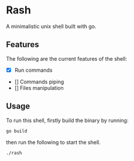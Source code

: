 # Rash

A minimalistic unix shell built with go.

## Features

The following are the current features of the shell:

- [X] Run commands
- [] Commands piping 
- [] Files manipulation

## Usage

To run this shell, firstly build the binary by running:
```sh
go build
```
then run the following to start the shell.
```sh
./rash
```

